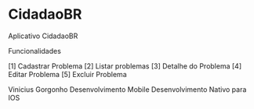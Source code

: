 # CidadaoBR


Aplicativo CidadaoBR

Funcionalidades

[1] Cadastrar Problema
[2] Listar problemas
[3] Detalhe do Problema
[4] Editar Problema
[5] Excluir Problema

Vinicius Gorgonho
Desenvolvimento Mobile
Desenvolvimento Nativo para IOS
